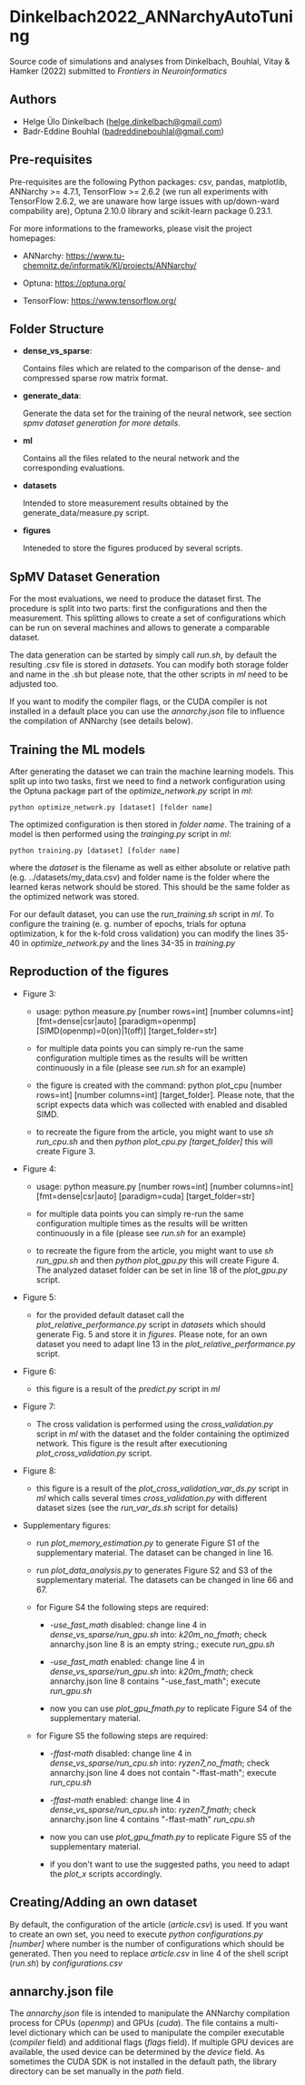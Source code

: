 # Dinkelbach2022_ANNarchyAutoTuning

Source code of simulations and analyses from Dinkelbach, Bouhlal, Vitay & Hamker (2022) submitted to *Frontiers in Neuroinformatics*

## Authors

* Helge Ülo Dinkelbach (helge.dinkelbach@gmail.com)
* Badr-Eddine Bouhlal (badreddinebouhlal@gmail.com)

## Pre-requisites

Pre-requisites are the following Python packages: csv, pandas, matplotlib, ANNarchy >= 4.7.1, TensorFlow >= 2.6.2 (we run all experiments with TensorFlow 2.6.2, we are unaware how large issues with up/down-ward compability are), Optuna 2.10.0 library and scikit-learn package 0.23.1.

For more informations to the frameworks, please visit the project homepages:

- ANNarchy: https://www.tu-chemnitz.de/informatik/KI/projects/ANNarchy/

- Optuna: https://optuna.org/

- TensorFlow: https://www.tensorflow.org/

## Folder Structure

- **dense_vs_sparse**:

    Contains files which are related to the comparison of the dense- and compressed sparse row matrix format.

- **generate_data**:

    Generate the data set for the training of the neural network, see section *spmv dataset generation for more details*.

- **ml**

    Contains all the files related to the neural network and the corresponding evaluations.

- **datasets**

    Intended to store measurement results obtained by the generate_data/measure.py script.

- **figures**

    Inteneded to store the figures produced by several scripts.

## SpMV Dataset Generation

For the most evaluations, we need to produce the dataset first. The procedure is split into two parts: first the configurations and then the measurement.  This splitting allows to create a set of configurations which can be run on several machines and allows to generate a comparable dataset.

The data generation can be started by simply call *run.sh*, by default the resulting .csv file is stored in *datasets*. You can modify both storage folder and name in the .sh but please note, that the other scripts in *ml* need to be adjusted too.

If you want to modify the compiler flags, or the CUDA compiler is not installed in a default place you can use the *annarchy.json* file to influence the compilation of ANNarchy (see details below).

## Training the ML models

After generating the dataset we can train the machine learning models. This split up into two tasks, first we need to find a network configuration using the Optuna package part of the *optimize_network.py* script in *ml*:

    python optimize_network.py [dataset] [folder name]

The optimized configuration is then stored in *folder name*. The training of a model is then performed using the *trainging.py* script in *ml*:

    python training.py [dataset] [folder name]

where the *dataset* is the filename as well as either absolute or relative path (e.g. ../datasets/my_data.csv) and folder name is the folder where the learned keras network should be stored. This should be the same folder as the optimized network was stored.

For our default dataset, you can use the *run_training.sh* script in *ml*. To configure the training (e. g. number of epochs, trials for optuna optimization, k for the k-fold cross validation) you can modify the lines 35-40 in *optimize_network.py* and the lines 34-35 in *training.py*

## Reproduction of the figures

- Figure 3:

    - usage: python measure.py [number rows=int] [number columns=int] [fmt=dense|csr|auto] [paradigm=openmp] [SIMD(openmp)=0(on)|1(off)] [target_folder=str]

    - for multiple data points you can simply re-run the same configuration multiple times as the results will be written continuously in a file (please see *run.sh* for an example)

    - the figure is created with the command: python plot_cpu [number rows=int] [number columns=int] [target_folder]. Please note, that the script expects data which was collected with enabled and disabled SIMD.

    - to recreate the figure from the article, you might want to use *sh run_cpu.sh* and then *python plot_cpu.py [target_folder]* this will create Figure 3.

- Figure 4:

    - usage: python measure.py [number rows=int] [number columns=int] [fmt=dense|csr|auto] [paradigm=cuda] [target_folder=str]

    - for multiple data points you can simply re-run the same configuration multiple times as the results will be written continuously in a file (please see *run.sh* for an example)

    - to recreate the figure from the article, you might want to use *sh run_gpu.sh* and then *python plot_gpu.py* this will create Figure 4. The analyzed dataset folder can be set in line 18 of the *plot_gpu.py* script.

- Figure 5:

    - for the provided default dataset call the *plot_relative_performance.py* script in *datasets* which should generate Fig. 5 and store it in *figures*.
      Please note, for an own dataset you need to adapt line 13 in the *plot_relative_performance.py* script.

- Figure 6:

    - this figure is a result of the *predict.py* script in *ml*

- Figure 7:

    - The cross validation is performed using the *cross_validation.py* script in *ml* with the dataset and the folder containing the optimized network. This figure is the result after executioning *plot_cross_validation.py* script.

- Figure 8:

    - this figure is a result of the *plot_cross_validation_var_ds.py* script in *ml* which calls several times *cross_validation.py* with different dataset sizes (see the *run_var_ds.sh* script for details)

- Supplementary figures:

    - run *plot_memory_estimation.py* to generate Figure S1 of the supplementary material. The dataset can be changed in line 16.

    - run *plot_data_analysis.py* to generates Figure S2 and S3 of the supplementary material. The datasets can be changed in line 66 and 67.

    - for Figure S4 the following steps are required:

        - *-use_fast_math* disabled: change line 4 in *dense_vs_sparse/run_gpu.sh* into: *k20m_no_fmath*; check annarchy.json line 8 is an empty string.; execute *run_gpu.sh*

        - *-use_fast_math* enabled: change line 4 in *dense_vs_sparse/run_gpu.sh* into: *k20m_fmath*; check annarchy.json line 8 contains "-use_fast_math"; execute *run_gpu.sh*

        - now you can use *plot_gpu_fmath.py* to replicate Figure S4 of the supplementary material.

    - for Figure S5 the following steps are required:

        - *-ffast-math* disabled: change line 4 in *dense_vs_sparse/run_cpu.sh* into: *ryzen7_no_fmath*; check annarchy.json line 4 does not contain "-ffast-math"; execute *run_cpu.sh*

        - *-ffast-math* enabled: change line 4 in *dense_vs_sparse/run_cpu.sh* into: *ryzen7_fmath*; check annarchy.json line 4 contains "-ffast-math" *run_cpu.sh*

        - now you can use *plot_gpu_fmath.py* to replicate Figure S5 of the supplementary material.

        - if you don't want to use the suggested paths, you need to adapt the *plot_x* scripts accordingly.

## Creating/Adding an own dataset

By default, the configuration of the article (*article.csv*) is used. If you want to create an own set, you need to execute *python configurations.py [number]* where number is the number of configurations which should be generated. Then you need to replace *article.csv* in line 4 of the shell script (*run.sh*) by *configurations.csv*

## annarchy.json file

The *annarchy.json* file is intended to manipulate the ANNarchy compilation process for CPUs (*openmp*) and GPUs (*cuda*). The file contains a multi-level dictionary which can be used to manipulate the compiler executable (*compiler* field) and additional flags (*flags* field). If multiple GPU devices are available, the used device can be determined by the *device* field. As sometimes the CUDA SDK is not installed in the default path, the library directory can be set manually in the *path* field.
